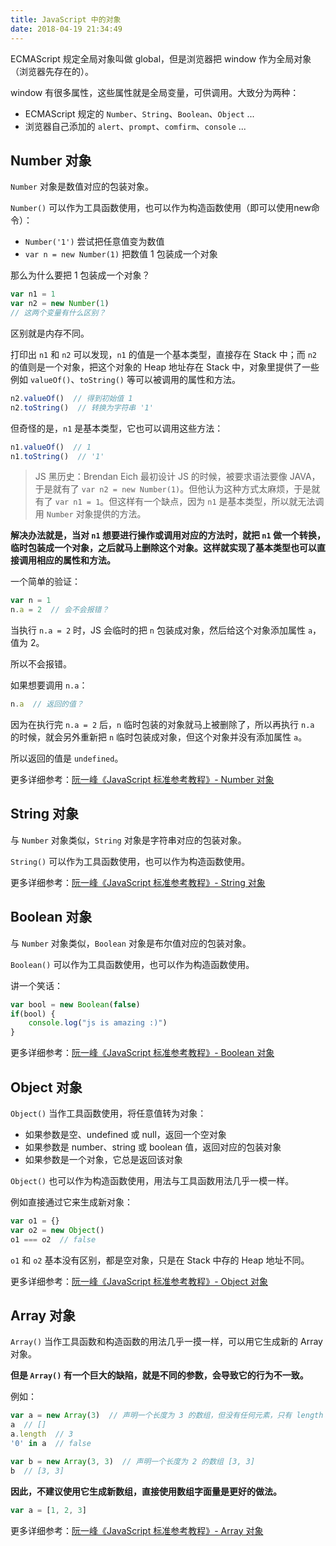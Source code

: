 ```yaml
---
title: JavaScript 中的对象
date: 2018-04-19 21:34:49
---
```


ECMAScript 规定全局对象叫做 global，但是浏览器把 window 作为全局对象（浏览器先存在的）。

window 有很多属性，这些属性就是全局变量，可供调用。大致分为两种：

- ECMAScript 规定的 `Number`、`String`、`Boolean`、`Object` ...
- 浏览器自己添加的 `alert`、`prompt`、`comfirm`、`console` ...

## Number 对象

`Number` 对象是数值对应的包装对象。

`Number()` 可以作为工具函数使用，也可以作为构造函数使用（即可以使用new命令）：

- `Number('1')` 尝试把任意值变为数值
- `var n = new Number(1)` 把数值 1 包装成一个对象

那么为什么要把 1 包装成一个对象？

```javascript
var n1 = 1
var n2 = new Number(1)
// 这两个变量有什么区别？
```

区别就是内存不同。

打印出 `n1` 和 `n2` 可以发现，`n1` 的值是一个基本类型，直接存在 Stack 中；而 `n2` 的值则是一个对象，把这个对象的 Heap 地址存在 Stack 中，对象里提供了一些例如 `valueOf()`、`toString()` 等可以被调用的属性和方法。

```javascript
n2.valueOf()  // 得到初始值 1
n2.toString()  // 转换为字符串 '1'
```

但奇怪的是，`n1` 是基本类型，它也可以调用这些方法：

```javascript
n1.valueOf()  // 1
n1.toString()  // '1'
```

> JS 黑历史：Brendan Eich 最初设计 JS 的时候，被要求语法要像 JAVA，于是就有了 `var n2 = new Number(1)`。但他认为这种方式太麻烦，于是就有了 `var n1 = 1`。但这样有一个缺点，因为 `n1` 是基本类型，所以就无法调用 `Number` 对象提供的方法。

**解决办法就是，当对 `n1` 想要进行操作或调用对应的方法时，就把 `n1` 做一个转换，临时包装成一个对象，之后就马上删除这个对象。这样就实现了基本类型也可以直接调用相应的属性和方法。**

一个简单的验证：

```javascript
var n = 1
n.a = 2  // 会不会报错？
```

当执行 `n.a = 2` 时，JS 会临时的把 `n` 包装成对象，然后给这个对象添加属性 `a`，值为 2。

所以不会报错。

如果想要调用 `n.a`：

```javascript
n.a  // 返回的值？
```

因为在执行完 `n.a = 2` 后，`n` 临时包装的对象就马上被删除了，所以再执行 `n.a` 的时候，就会另外重新把 `n` 临时包装成对象，但这个对象并没有添加属性 `a`。

所以返回的值是 `undefined`。

更多详细参考：[阮一峰《JavaScript 标准参考教程》- Number 对象](http://javascript.ruanyifeng.com/stdlib/number.html)

## String 对象

与 `Number` 对象类似，`String` 对象是字符串对应的包装对象。

`String()` 可以作为工具函数使用，也可以作为构造函数使用。

更多详细参考：[阮一峰《JavaScript 标准参考教程》- String 对象](http://javascript.ruanyifeng.com/stdlib/string.html)

## Boolean 对象

与 `Number` 对象类似，`Boolean` 对象是布尔值对应的包装对象。

`Boolean()` 可以作为工具函数使用，也可以作为构造函数使用。

讲一个笑话：

```javascript
var bool = new Boolean(false)
if(bool) {
    console.log("js is amazing :)")
}
```

更多详细参考：[阮一峰《JavaScript 标准参考教程》- Boolean 对象](http://javascript.ruanyifeng.com/stdlib/wrapper.html#toc6)

## Object 对象

`Object()` 当作工具函数使用，将任意值转为对象：

- 如果参数是空、undefined 或 null，返回一个空对象
- 如果参数是 number、string 或 boolean 值，返回对应的包装对象
- 如果参数是一个对象，它总是返回该对象

`Object()` 也可以作为构造函数使用，用法与工具函数用法几乎一模一样。

例如直接通过它来生成新对象：

```javascript
var o1 = {}
var o2 = new Object()
o1 === o2  // false
```

`o1` 和 `o2` 基本没有区别，都是空对象，只是在 Stack 中存的 Heap 地址不同。

更多详细参考：[阮一峰《JavaScript 标准参考教程》- Object 对象](http://javascript.ruanyifeng.com/stdlib/object.html)

## Array 对象

`Array()` 当作工具函数和构造函数的用法几乎一摸一样，可以用它生成新的 Array 对象。

**但是 `Array()` 有一个巨大的缺陷，就是不同的参数，会导致它的行为不一致。**

例如：

```javascript
var a = new Array(3)  // 声明一个长度为 3 的数组，但没有任何元素，只有 length 属性
a  // []
a.length  // 3
'0' in a  // false

var b = new Array(3, 3)  // 声明一个长度为 2 的数组 [3, 3]
b  // [3, 3]
```

**因此，不建议使用它生成新数组，直接使用数组字面量是更好的做法。**

```javascript
var a = [1, 2, 3]
```

更多详细参考：[阮一峰《JavaScript 标准参考教程》- Array 对象](http://javascript.ruanyifeng.com/stdlib/array.html)